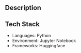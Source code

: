## Description

## Tech Stack
- Languages: Python
- Environment: Jupyter Notebook
- Frameworks: Huggingface
